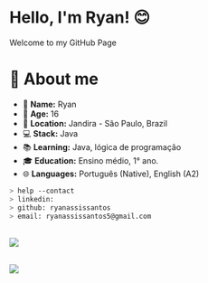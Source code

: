 


<h1>Hello, I'm Ryan! 😊</h1>
Welcome to my GitHub Page

# 📝 About me
- :bust_in_silhouette: <b>Name:</b> Ryan
- :seedling: <b>Age:</b> 16
- :round_pushpin: <b>Location:</b> Jandira - São Paulo, Brazil
- :computer: <b>Stack:</b> Java
- :books: <b>Learning:</b> Java, lógica de programação
- :mortar_board: <b>Education:</b> Ensino médio, 1° ano.
- :globe_with_meridians: <b>Languages:</b> Português (Native), English (A2)

````bash
> help --contact
> linkedin:
> github: ryanassissantos
> email: ryanassissantos5@gmail.com
````

<br>

<div align="left">
  <img src="https://skillicons.dev/icons?i=java,git">
</div>

<br>

![](https://github-readme-stats.vercel.app/api/top-langs/?username=ryanassissantos&theme=tokyonight&hide_border=false&include_all_commits=false&count_private=false&layout=compact)

<!-- Proudly created with GPRM ( https://gprm.itsvg.in ) -->

























